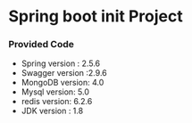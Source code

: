 # Spring boot init Project

### Provided Code

+ Spring version : 2.5.6
+ Swagger version :2.9.6
+ MongoDB version: 4.0
+ Mysql version: 5.0
+ redis version: 6.2.6
+ JDK version : 1.8


